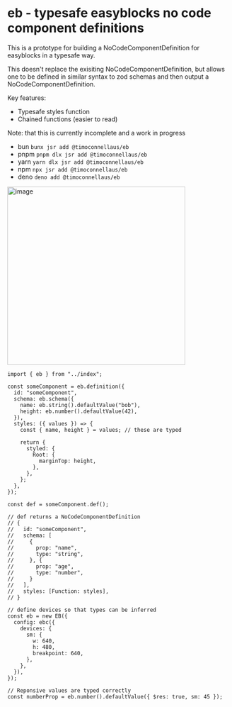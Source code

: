 # eb - typesafe easyblocks no code component definitions

This is a prototype for building a NoCodeComponentDefinition for easyblocks in a typesafe way.

This doesn't replace the exisiting NoCodeComponentDefinition, but allows one to be defined in similar syntax to zod schemas and then output a NoCodeComponentDefinition.

Key features:

- Typesafe styles function
- Chained functions (easier to read)

Note: that this is currently incomplete and a work in progress

- bun `bunx jsr add @timoconnellaus/eb`
- pnpm `pnpm dlx jsr add @timoconnellaus/eb`
- yarn `yarn dlx jsr add @timoconnellaus/eb`
- npm `npx jsr add @timoconnellaus/eb`
- deno `deno add @timoconnellaus/eb`

<img width="402" alt="image" src="https://github.com/timoconnellaus/easyblocks-typed/assets/3151605/ef8a67b3-570f-4912-b6b2-63ddf370d0fd">

```TS
import { eb } from "../index";

const someComponent = eb.definition({
  id: "someComponent",
  schema: eb.schema({
    name: eb.string().defaultValue("bob"),
    height: eb.number().defaultValue(42),
  }),
  styles: ({ values }) => {
    const { name, height } = values; // these are typed

    return {
      styled: {
        Root: {
          marginTop: height,
        },
      },
    };
  },
});

const def = someComponent.def();

// def returns a NoCodeComponentDefinition
// {
//   id: "someComponent",
//   schema: [
//     {
//       prop: "name",
//       type: "string",
//     }, {
//       prop: "age",
//       type: "number",
//     }
//   ],
//   styles: [Function: styles],
// }

// define devices so that types can be inferred
const eb = new EB({
  config: ebc({
    devices: {
      sm: {
        w: 640,
        h: 480,
        breakpoint: 640,
      },
    },
  }),
});

// Reponsive values are typed correctly
const numberProp = eb.number().defaultValue({ $res: true, sm: 45 });
```
